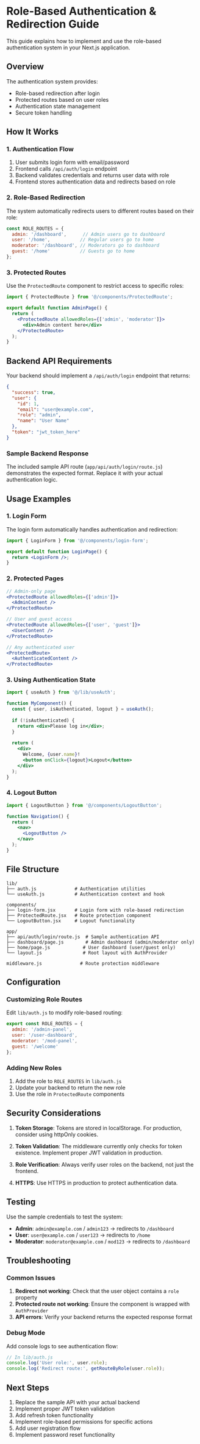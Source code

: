 # Role-Based Authentication & Redirection Guide

This guide explains how to implement and use the role-based authentication system in your Next.js application.

## Overview

The authentication system provides:
- Role-based redirection after login
- Protected routes based on user roles
- Authentication state management
- Secure token handling

## How It Works

### 1. Authentication Flow

1. User submits login form with email/password
2. Frontend calls `/api/auth/login` endpoint
3. Backend validates credentials and returns user data with role
4. Frontend stores authentication data and redirects based on role

### 2. Role-Based Redirection

The system automatically redirects users to different routes based on their role:

```javascript
const ROLE_ROUTES = {
  admin: '/dashboard',      // Admin users go to dashboard
  user: '/home',           // Regular users go to home
  moderator: '/dashboard', // Moderators go to dashboard
  guest: '/home'           // Guests go to home
};
```

### 3. Protected Routes

Use the `ProtectedRoute` component to restrict access to specific roles:

```jsx
import { ProtectedRoute } from '@/components/ProtectedRoute';

export default function AdminPage() {
  return (
    <ProtectedRoute allowedRoles={['admin', 'moderator']}>
      <div>Admin content here</div>
    </ProtectedRoute>
  );
}
```

## Backend API Requirements

Your backend should implement a `/api/auth/login` endpoint that returns:

```json
{
  "success": true,
  "user": {
    "id": 1,
    "email": "user@example.com",
    "role": "admin",
    "name": "User Name"
  },
  "token": "jwt_token_here"
}
```

### Sample Backend Response

The included sample API route (`app/api/auth/login/route.js`) demonstrates the expected format. Replace it with your actual authentication logic.

## Usage Examples

### 1. Login Form

The login form automatically handles authentication and redirection:

```jsx
import { LoginForm } from '@/components/login-form';

export default function LoginPage() {
  return <LoginForm />;
}
```

### 2. Protected Pages

```jsx
// Admin-only page
<ProtectedRoute allowedRoles={['admin']}>
  <AdminContent />
</ProtectedRoute>

// User and guest access
<ProtectedRoute allowedRoles={['user', 'guest']}>
  <UserContent />
</ProtectedRoute>

// Any authenticated user
<ProtectedRoute>
  <AuthenticatedContent />
</ProtectedRoute>
```

### 3. Using Authentication State

```jsx
import { useAuth } from '@/lib/useAuth';

function MyComponent() {
  const { user, isAuthenticated, logout } = useAuth();
  
  if (!isAuthenticated) {
    return <div>Please log in</div>;
  }
  
  return (
    <div>
      Welcome, {user.name}! 
      <button onClick={logout}>Logout</button>
    </div>
  );
}
```

### 4. Logout Button

```jsx
import { LogoutButton } from '@/components/LogoutButton';

function Navigation() {
  return (
    <nav>
      <LogoutButton />
    </nav>
  );
}
```

## File Structure

```
lib/
├── auth.js              # Authentication utilities
└── useAuth.js           # Authentication context and hook

components/
├── login-form.jsx       # Login form with role-based redirection
├── ProtectedRoute.jsx   # Route protection component
└── LogoutButton.jsx     # Logout functionality

app/
├── api/auth/login/route.js  # Sample authentication API
├── dashboard/page.js        # Admin dashboard (admin/moderator only)
├── home/page.js            # User dashboard (user/guest only)
└── layout.js               # Root layout with AuthProvider

middleware.js              # Route protection middleware
```

## Configuration

### Customizing Role Routes

Edit `lib/auth.js` to modify role-based routing:

```javascript
export const ROLE_ROUTES = {
  admin: '/admin-panel',
  user: '/user-dashboard',
  moderator: '/mod-panel',
  guest: '/welcome'
};
```

### Adding New Roles

1. Add the role to `ROLE_ROUTES` in `lib/auth.js`
2. Update your backend to return the new role
3. Use the role in `ProtectedRoute` components

## Security Considerations

1. **Token Storage**: Tokens are stored in localStorage. For production, consider using httpOnly cookies.

2. **Token Validation**: The middleware currently only checks for token existence. Implement proper JWT validation in production.

3. **Role Verification**: Always verify user roles on the backend, not just the frontend.

4. **HTTPS**: Use HTTPS in production to protect authentication data.

## Testing

Use the sample credentials to test the system:

- **Admin**: `admin@example.com` / `admin123` → redirects to `/dashboard`
- **User**: `user@example.com` / `user123` → redirects to `/home`
- **Moderator**: `moderator@example.com` / `mod123` → redirects to `/dashboard`

## Troubleshooting

### Common Issues

1. **Redirect not working**: Check that the user object contains a `role` property
2. **Protected route not working**: Ensure the component is wrapped with `AuthProvider`
3. **API errors**: Verify your backend returns the expected response format

### Debug Mode

Add console logs to see authentication flow:

```javascript
// In lib/auth.js
console.log('User role:', user.role);
console.log('Redirect route:', getRouteByRole(user.role));
```

## Next Steps

1. Replace the sample API with your actual backend
2. Implement proper JWT token validation
3. Add refresh token functionality
4. Implement role-based permissions for specific actions
5. Add user registration flow
6. Implement password reset functionality
